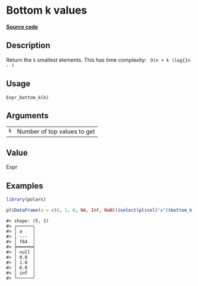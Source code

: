 

# Bottom k values

[**Source code**](https://github.com/pola-rs/r-polars/tree/main/R/expr__expr.R#L1491)

## Description

Return the <code>k</code> smallest elements. This has time complexity:
<code class="reqn"> O(n + k \log{}n - ) </code>

## Usage

<pre><code class='language-R'>Expr_bottom_k(k)
</code></pre>

## Arguments

<table>
<tr>
<td style="white-space: nowrap; font-family: monospace; vertical-align: top">
<code id="Expr_bottom_k_:_k">k</code>
</td>
<td>
Number of top values to get
</td>
</tr>
</table>

## Value

Expr

## Examples

``` r
library(polars)

pl$DataFrame(a = c(6, 1, 0, NA, Inf, NaN))$select(pl$col("a")$bottom_k(5))
```

    #> shape: (5, 1)
    #> ┌──────┐
    #> │ a    │
    #> │ ---  │
    #> │ f64  │
    #> ╞══════╡
    #> │ null │
    #> │ 0.0  │
    #> │ 1.0  │
    #> │ 6.0  │
    #> │ inf  │
    #> └──────┘
